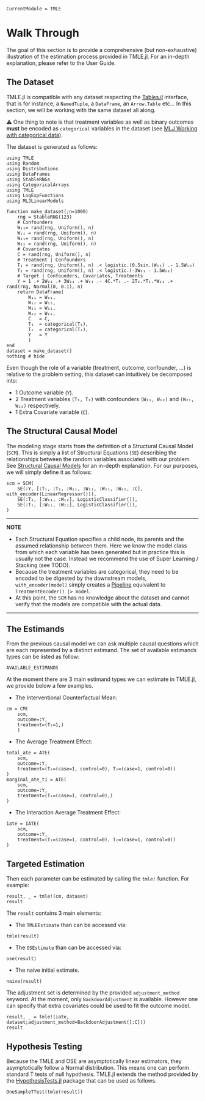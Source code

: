 ```@meta
CurrentModule = TMLE
```

# Walk Through

The goal of this section is to provide a comprehensive (but non-exhaustive) illustration of the estimation process provided in TMLE.jl. For an in-depth explanation, please refer to the User Guide.

## The Dataset

TMLE.jl is compatible with any dataset respecting the [Tables.jl](https://tables.juliadata.org/stable/) interface, that is for instance, a `NamedTuple`, a `DataFrame`, an `Arrow.Table` etc... In this section, we will be working with the same dataset all along.

⚠️ One thing to note is that treatment variables as well as binary outcomes **must** be encoded as `categorical` variables in the dataset (see [MLJ Working with categorical data](https://alan-turing-institute.github.io/MLJ.jl/dev/working_with_categorical_data/)).

The dataset is generated as follows:

```@example walk-through
using TMLE
using Random
using Distributions
using DataFrames
using StableRNGs
using CategoricalArrays
using TMLE
using LogExpFunctions
using MLJLinearModels

function make_dataset(;n=1000)
    rng = StableRNG(123)
    # Confounders
    W₁₁= rand(rng, Uniform(), n)
    W₁₂ = rand(rng, Uniform(), n)
    W₂₁= rand(rng, Uniform(), n)
    W₂₂ = rand(rng, Uniform(), n)
    # Covariates
    C = rand(rng, Uniform(), n)
    # Treatment | Confounders
    T₁ = rand(rng, Uniform(), n) .< logistic.(0.5sin.(W₁₁) .- 1.5W₁₂)
    T₂ = rand(rng, Uniform(), n) .< logistic.(-3W₂₁ - 1.5W₂₂)
    # Target | Confounders, Covariates, Treatments
    Y = 1 .+ 2W₂₁ .+ 3W₂₂ .+ W₁₁ .- 4C.*T₁ .- 2T₂.*T₁.*W₁₂ .+ rand(rng, Normal(0, 0.1), n)
    return DataFrame(
        W₁₁ = W₁₁, 
        W₁₂ = W₁₂,
        W₂₁ = W₂₁,
        W₂₂ = W₂₂,
        C   = C,
        T₁  = categorical(T₁),
        T₂  = categorical(T₂),
        Y   = Y
        )
end
dataset = make_dataset()
nothing # hide
```

Even though the role of a variable (treatment, outcome, confounder, ...) is relative to the problem setting, this dataset can intuitively be decomposed into:

- 1 Outcome variable (``Y``).
- 2 Treatment variables ``(T₁, T₂)`` with confounders ``(W₁₁, W₁₂)`` and ``(W₂₁, W₂₂)`` respectively.
- 1 Extra Covariate variable (``C``).

## The Structural Causal Model

The modeling stage starts from the definition of a Structural Causal Model (`SCM`). This is simply a list of Structural Equations (`SE`) describing the relationships between the random variables associated with our problem. See [Structural Causal Models](@ref) for an in-depth explanation. For our purposes, we will simply define it as follows:

```@example walk-through
scm = SCM(
    SE(:Y, [:T₁, :T₂, :W₁₁, :W₁₂, :W₂₁, :W₂₂, :C], with_encoder(LinearRegressor())),
    SE(:T₁, [:W₁₁, :W₁₂], LogisticClassifier()),
    SE(:T₂, [:W₂₁, :W₂₂], LogisticClassifier()),
)
```

---
**NOTE**

- Each Structural Equation specifies a child node, its parents and the assumed relationship between them. Here we know the model class from which each variable has been generated but in practice this is usually not the case. Instead we recommend the use of Super Learning / Stacking (see TODO).
- Because the treatment variables are categorical, they need to be encoded to be digested by the downstream models, `with_encoder(model)` simply creates a [Pipeline](https://alan-turing-institute.github.io/MLJ.jl/dev/linear_pipelines/#Linear-Pipelines) equivalent to `TreatmentEncoder() |> model`.
- At this point, the `SCM` has no knowledge about the dataset and cannot verify that the models are compatible with the actual data.

---

## The Estimands

From the previous causal model we can ask multiple causal questions which are each represented by a distinct estimand. The set of available estimands types can be listed as follow:

```@example walk-through
AVAILABLE_ESTIMANDS
```

At the moment there are 3 main estimand types we can estimate in TMLE.jl, we provide below a few examples.

- The Interventional Counterfactual Mean:

```@example walk-through
cm = CM(
    scm,
    outcome=:Y,
    treatment=(T₁=1,) 
    )
```

- The Average Treatment Effect:

```@example walk-through
total_ate = ATE(
    scm,
    outcome=:Y,
    treatment=(T₁=(case=1, control=0), T₂=(case=1, control=0)) 
)
marginal_ate_t1 = ATE(
    scm,
    outcome=:Y,
    treatment=(T₁=(case=1, control=0),) 
)
```

- The Interaction Average Treatment Effect:

```@example walk-through
iate = IATE(
    scm,
    outcome=:Y,
    treatment=(T₁=(case=1, control=0), T₂=(case=1, control=0)) 
)
```

## Targeted Estimation

Then each parameter can be estimated by calling the `tmle!` function. For example:

```@example walk-through
result, _ = tmle!(cm, dataset)
result
```

The `result` contains 3 main elements:

- The `TMLEEstimate` than can be accessed via:

```@example walk-through
tmle(result)
```

- The `OSEstimate` than can be accessed via:

```@example walk-through
ose(result)
```

- The naive initial estimate.

```@example walk-through
naive(result)
```

The adjustment set is determined by the provided `adjustment_method` keyword. At the moment, only `BackdoorAdjustment` is available. However one can specify that extra covariates could be used to fit the outcome model.

```@example walk-through
result, _ = tmle!(iate, dataset;adjustment_method=BackdoorAdjustment([:C]))
result
```

## Hypothesis Testing

Because the TMLE and OSE are asymptotically linear estimators, they asymptotically follow a Normal distribution. This means one can perform standard T tests of null hypothesis. TMLE.jl extends the method provided by the [HypothesisTests.jl](https://juliastats.org/HypothesisTests.jl/stable/) package that can be used as follows.

```@example walk-through
OneSampleTTest(tmle(result))
```
